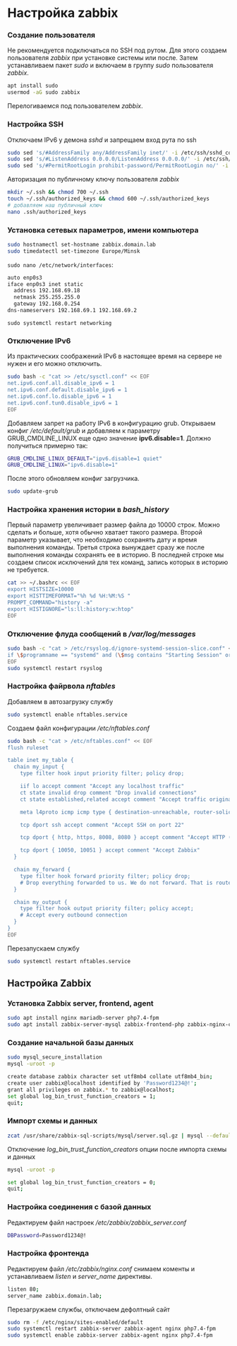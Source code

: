 # Настройка zabbix

### Создание пользователя

Не рекомендуется подключаться по SSH под рутом. Для этого создаем пользователя *zabbix* при установке системы или после. Затем устанавливаем пакет *sudo* и включаем в группу *sudo* пользователя *zabbix*.

```bash
apt install sudo
usermod -aG sudo zabbix
```
Перелогиваемся под пользователем *zabbix*.

### Настройка SSH

Отключаем IPv6 у демона *sshd* и запрещаем вход рута по ssh
```bash
sudo sed 's/#AddressFamily any/AddressFamily inet/' -i /etc/ssh/sshd_config
sudo sed 's/#ListenAddress 0.0.0.0/ListenAddress 0.0.0.0/' -i /etc/ssh/sshd_config
sudo sed 's/#PermitRootLogin prohibit-password/PermitRootLogin no/' -i /etc/ssh/sshd_config
```

Авторизация по публичному ключу пользователя *zabbix*

```bash
mkdir ~/.ssh && chmod 700 ~/.ssh
touch ~/.ssh/authorized_keys && chmod 600 ~/.ssh/authorized_keys
# добавляем наш публичный ключ
nano .ssh/authorized_keys
```

### Установка сетевых параметров, имени компьютера

```bash
sudo hostnamectl set-hostname zabbix.domain.lab
sudo timedatectl set-timezone Europe/Minsk
```

`sudo nano /etc/network/interfaces`:
```bash
auto enp0s3
iface enp0s3 inet static
  address 192.168.69.18
  netmask 255.255.255.0
  gateway 192.168.0.254
dns-nameservers 192.168.69.1 192.168.69.2
```
`sudo systemctl restart networking`

### Отключение IPv6

Из практических соображений IPv6 в настоящее время на сервере не нужен и его можно отключить.

```bash
sudo bash -c "cat >> /etc/sysctl.conf" << EOF
net.ipv6.conf.all.disable_ipv6 = 1
net.ipv6.conf.default.disable_ipv6 = 1
net.ipv6.conf.lo.disable_ipv6 = 1
net.ipv6.conf.tun0.disable_ipv6 = 1
EOF
```

Добавляем запрет на работу IPv6 в конфигурацию grub. Открываем конфиг */etc/default/grub* и добавляем к параметру GRUB_CMDLINE_LINUX еще одно значение **ipv6.disable=1**. Должно получиться примерно так:
```bash
GRUB_CMDLINE_LINUX_DEFAULT="ipv6.disable=1 quiet"
GRUB_CMDLINE_LINUX="ipv6.disable=1"
```

После этого обновляем конфиг загрузчика.

```bash
sudo update-grub
```


### Настройка хранения истории в *bash_history*

Первый параметр увеличивает размер файла до 10000 строк. Можно сделать и больше, хотя обычно хватает такого размера. Второй параметр указывает, что необходимо сохранять дату и время выполнения команды. Третья строка вынуждает сразу же после выполнения команды сохранять ее в историю. В последней строке мы создаем список исключений для тех команд, запись которых в историю не требуется.

```bash
cat >> ~/.bashrc << EOF
export HISTSIZE=10000
export HISTTIMEFORMAT="%h %d %H:%M:%S "
PROMPT_COMMAND="history -a"
export HISTIGNORE="ls:ll:history:w:htop"
EOF
```

### Отключение флуда сообщений в */var/log/messages*
```bash
sudo bash -c "cat > /etc/rsyslog.d/ignore-systemd-session-slice.conf" << EOF
if \$programname == "systemd" and (\$msg contains "Starting Session" or \$msg contains "Started Session" or \$msg contains "Created slice" or \$msg contains "Starting user-" or \$msg contains "Starting User Slice of" or \$msg contains "Removed session" or \$msg contains "Removed slice User Slice of" or \$msg contains "Stopping User Slice of") then stop
EOF
sudo systemctl restart rsyslog
```

### Настройка файрвола *nftables*

Добавляем в автозагрузку службу

```bash
sudo systemctl enable nftables.service
```

Создаем файл конфигурации */etc/nftables.conf*
```bash
sudo bash -c "cat > /etc/nftables.conf" << EOF
flush ruleset

table inet my_table {
  chain my_input {
    type filter hook input priority filter; policy drop;

    iif lo accept comment "Accept any localhost traffic"
    ct state invalid drop comment "Drop invalid connections"
    ct state established,related accept comment "Accept traffic originated from us"

    meta l4proto icmp icmp type { destination-unreachable, router-solicitation, router-advertisement, time-exceeded, parameter-problem } accept comment "Accept ICMP"

    tcp dport ssh accept comment "Accept SSH on port 22"

    tcp dport { http, https, 8008, 8080 } accept comment "Accept HTTP (ports 80, 443, 8008, 8080)"

    tcp dport { 10050, 10051 } accept comment "Accept Zabbix"
  }

  chain my_forward {
    type filter hook forward priority filter; policy drop;
    # Drop everything forwarded to us. We do not forward. That is routers job.
  }

  chain my_output {
    type filter hook output priority filter; policy accept;
    # Accept every outbound connection
  }
}
EOF
```

Перезапускаем службу

```bash
sudo systemctl restart nftables.service
```

## Настройка Zabbix

### Установка Zabbix server, frontend, agent

```bash
sudo apt install nginx mariadb-server php7.4-fpm
sudo apt install zabbix-server-mysql zabbix-frontend-php zabbix-nginx-conf zabbix-sql-scripts zabbix-agent
```

### Создание начальной базы данных

```bash
sudo mysql_secure_installation
mysql -uroot -p
```

```bash
create database zabbix character set utf8mb4 collate utf8mb4_bin;
create user zabbix@localhost identified by 'Password1234@!';
grant all privileges on zabbix.* to zabbix@localhost;
set global log_bin_trust_function_creators = 1;
quit;
```

### Импорт схемы и данных

```bash
zcat /usr/share/zabbix-sql-scripts/mysql/server.sql.gz | mysql --default-character-set=utf8mb4 -uzabbix -p zabbix
```
Отключение *log_bin_trust_function_creators* опции после импорта схемы и данных

```bash
mysql -uroot -p
```

```bash
set global log_bin_trust_function_creators = 0;
quit;
```

### Настройка соединения с базой данных

Редактируем файл настроек */etc/zabbix/zabbix_server.conf*

```bash
DBPassword=Password1234@!
```

### Настройка фронтенда

Редактируем файл */etc/zabbix/nginx.conf* снимаем коменты и устанавливаем  *listen* и *server_name* директивы.


```bash
listen 80;
server_name zabbix.domain.lab;
```

Перезагружаем службы, отключаем дефолтный сайт

```bash
sudo rm -f /etc/nginx/sites-enabled/default
sudo systemctl restart zabbix-server zabbix-agent nginx php7.4-fpm
sudo systemctl enable zabbix-server zabbix-agent nginx php7.4-fpm
```
